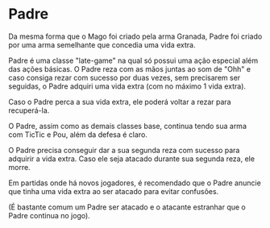 # Padre
  
Da mesma forma que o Mago foi criado pela arma Granada, Padre foi criado por uma arma semelhante que concedia uma vida extra.  
  
Padre é uma classe "late-game" na qual só possui uma ação especial além das ações básicas. O Padre reza com as mãos juntas ao som de "Ohh" e caso consiga rezar com sucesso por duas vezes, sem precisarem ser seguidas, o Padre adquiri uma vida extra (com no máximo 1 vida extra).

Caso o Padre perca a sua vida extra, ele poderá voltar a rezar para recuperá-la.

O Padre, assim como as demais classes base, continua tendo sua arma com TicTic e Pou, além da defesa é claro.

O Padre precisa conseguir dar a sua segunda reza com sucesso para adquirir a vida extra. Caso ele seja atacado durante sua segunda reza, ele morre.

Em partidas onde há novos jogadores, é recomendado que o Padre anuncie que tinha uma vida extra ao ser atacado para evitar confusões.

(É bastante comum um Padre ser atacado e o atacante estranhar que o Padre continua no jogo).